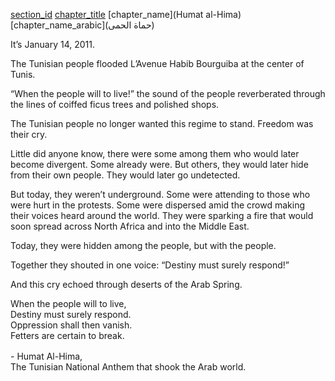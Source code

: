 [section_id](epilogue)
[chapter_title](Epilogue)
[chapter_name](Humat al-Hima)
[chapter_name_arabic](حماة الحمى)

It’s January 14, 2011. 

The Tunisian people flooded L’Avenue Habib Bourguiba at the center of Tunis. 

“When the people will to live!” the sound of the people reverberated through the lines of coiffed ficus trees and polished shops. 

The Tunisian people no longer wanted this regime to stand. Freedom was their cry. 

Little did anyone know, there were some among them who would later become divergent. Some already were. But others, they would later hide from their own people. They would later go undetected. 

But today, they weren’t underground. Some were attending to those who were hurt in the protests. Some were dispersed amid the crowd making their voices heard around the world. They were sparking a fire that would soon spread across North Africa and into the Middle East. 

Today, they were hidden among the people, but with the people.

Together they shouted in one voice: “Destiny must surely respond!”

And this cry echoed through deserts of the Arab Spring.
<br/>

<div class="align-center italics">When the people will to live,</div>
<div class="align-center italics">Destiny must surely respond.</div>
<div class="align-center italics">Oppression shall then vanish.</div>
<div class="align-center italics" style="margin-bottom: 1rem;">Fetters are certain to break.</div>
<div class="align-center italics"> - Humat Al-Hima, </div>
<div class="align-center italics">The Tunisian National Anthem that shook the Arab world.</div>